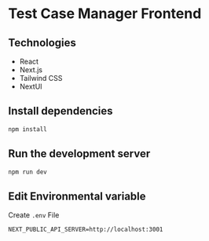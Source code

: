 # Test Case Manager Frontend

## Technologies

- React
- Next.js
- Tailwind CSS
- NextUI

## Install dependencies

```bash
npm install
```

## Run the development server

```bash
npm run dev
```

## Edit Environmental variable

Create `.env` File

```
NEXT_PUBLIC_API_SERVER=http://localhost:3001
```
